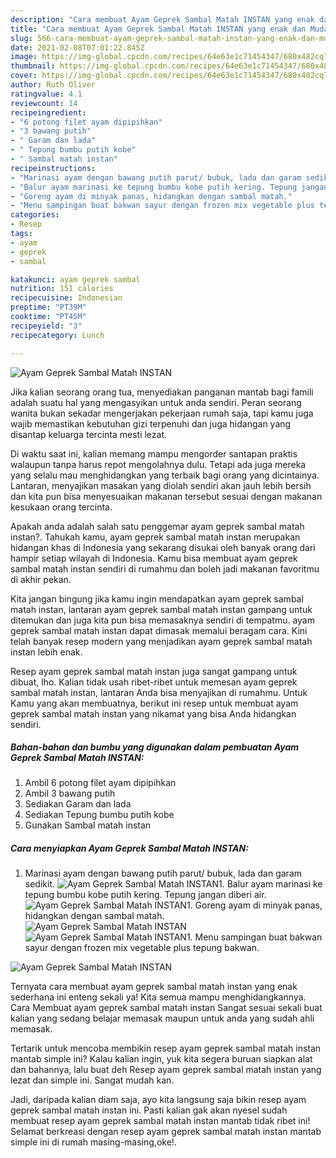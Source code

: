 ```yaml
---
description: "Cara membuat Ayam Geprek Sambal Matah INSTAN yang enak dan Mudah Dibuat"
title: "Cara membuat Ayam Geprek Sambal Matah INSTAN yang enak dan Mudah Dibuat"
slug: 566-cara-membuat-ayam-geprek-sambal-matah-instan-yang-enak-dan-mudah-dibuat
date: 2021-02-08T07:01:22.845Z
image: https://img-global.cpcdn.com/recipes/64e63e1c71454347/680x482cq70/ayam-geprek-sambal-matah-instan-foto-resep-utama.jpg
thumbnail: https://img-global.cpcdn.com/recipes/64e63e1c71454347/680x482cq70/ayam-geprek-sambal-matah-instan-foto-resep-utama.jpg
cover: https://img-global.cpcdn.com/recipes/64e63e1c71454347/680x482cq70/ayam-geprek-sambal-matah-instan-foto-resep-utama.jpg
author: Ruth Oliver
ratingvalue: 4.1
reviewcount: 14
recipeingredient:
- "6 potong filet ayam dipipihkan"
- "3 bawang putih"
- " Garam dan lada"
- " Tepung bumbu putih kobe"
- " Sambal matah instan"
recipeinstructions:
- "Marinasi ayam dengan bawang putih parut/ bubuk, lada dan garam sedikit."
- "Balur ayam marinasi ke tepung bumbu kobe putih kering. Tepung jangan diberi air."
- "Goreng ayam di minyak panas, hidangkan dengan sambal matah."
- "Menu sampingan buat bakwan sayur dengan frozen mix vegetable plus tepung bakwan."
categories:
- Resep
tags:
- ayam
- geprek
- sambal

katakunci: ayam geprek sambal 
nutrition: 151 calories
recipecuisine: Indonesian
preptime: "PT39M"
cooktime: "PT45M"
recipeyield: "3"
recipecategory: Lunch

---
```



![Ayam Geprek Sambal Matah INSTAN](https://img-global.cpcdn.com/recipes/64e63e1c71454347/680x482cq70/ayam-geprek-sambal-matah-instan-foto-resep-utama.jpg)

Jika kalian seorang orang tua, menyediakan panganan mantab bagi famili adalah suatu hal yang mengasyikan untuk anda sendiri. Peran seorang  wanita bukan sekadar mengerjakan pekerjaan rumah saja, tapi kamu juga wajib memastikan kebutuhan gizi terpenuhi dan juga hidangan yang disantap keluarga tercinta mesti lezat.

Di waktu  saat ini, kalian memang mampu mengorder santapan praktis walaupun tanpa harus repot mengolahnya dulu. Tetapi ada juga mereka yang selalu mau menghidangkan yang terbaik bagi orang yang dicintainya. Lantaran, menyajikan masakan yang diolah sendiri akan jauh lebih bersih dan kita pun bisa menyesuaikan makanan tersebut sesuai dengan makanan kesukaan orang tercinta. 



Apakah anda adalah salah satu penggemar ayam geprek sambal matah instan?. Tahukah kamu, ayam geprek sambal matah instan merupakan hidangan khas di Indonesia yang sekarang disukai oleh banyak orang dari hampir setiap wilayah di Indonesia. Kamu bisa membuat ayam geprek sambal matah instan sendiri di rumahmu dan boleh jadi makanan favoritmu di akhir pekan.

Kita jangan bingung jika kamu ingin mendapatkan ayam geprek sambal matah instan, lantaran ayam geprek sambal matah instan gampang untuk ditemukan dan juga kita pun bisa memasaknya sendiri di tempatmu. ayam geprek sambal matah instan dapat dimasak memalui beragam cara. Kini telah banyak resep modern yang menjadikan ayam geprek sambal matah instan lebih enak.

Resep ayam geprek sambal matah instan juga sangat gampang untuk dibuat, lho. Kalian tidak usah ribet-ribet untuk memesan ayam geprek sambal matah instan, lantaran Anda bisa menyajikan di rumahmu. Untuk Kamu yang akan membuatnya, berikut ini resep untuk membuat ayam geprek sambal matah instan yang nikamat yang bisa Anda hidangkan sendiri.

<!--inarticleads1-->

##### Bahan-bahan dan bumbu yang digunakan dalam pembuatan Ayam Geprek Sambal Matah INSTAN:

1. Ambil 6 potong filet ayam dipipihkan
1. Ambil 3 bawang putih
1. Sediakan  Garam dan lada
1. Sediakan  Tepung bumbu putih kobe
1. Gunakan  Sambal matah instan




<!--inarticleads2-->

##### Cara menyiapkan Ayam Geprek Sambal Matah INSTAN:

1. Marinasi ayam dengan bawang putih parut/ bubuk, lada dan garam sedikit.
<img src="https://img-global.cpcdn.com/steps/14b19d3b5af01efe/160x128cq70/ayam-geprek-sambal-matah-instan-langkah-memasak-1-foto.jpg" alt="Ayam Geprek Sambal Matah INSTAN">1. Balur ayam marinasi ke tepung bumbu kobe putih kering. Tepung jangan diberi air.
<img src="https://img-global.cpcdn.com/steps/72e9aaff1cc327ce/160x128cq70/ayam-geprek-sambal-matah-instan-langkah-memasak-2-foto.jpg" alt="Ayam Geprek Sambal Matah INSTAN">1. Goreng ayam di minyak panas, hidangkan dengan sambal matah.
<img src="https://img-global.cpcdn.com/steps/0dd5acd75ad3cb63/160x128cq70/ayam-geprek-sambal-matah-instan-langkah-memasak-3-foto.jpg" alt="Ayam Geprek Sambal Matah INSTAN"><img src="https://img-global.cpcdn.com/steps/20f079d9c0e2cc05/160x128cq70/ayam-geprek-sambal-matah-instan-langkah-memasak-3-foto.jpg" alt="Ayam Geprek Sambal Matah INSTAN">1. Menu sampingan buat bakwan sayur dengan frozen mix vegetable plus tepung bakwan.
<img src="https://img-global.cpcdn.com/steps/70f275627e60f2dc/160x128cq70/ayam-geprek-sambal-matah-instan-langkah-memasak-4-foto.jpg" alt="Ayam Geprek Sambal Matah INSTAN">



Ternyata cara membuat ayam geprek sambal matah instan yang enak sederhana ini enteng sekali ya! Kita semua mampu menghidangkannya. Cara Membuat ayam geprek sambal matah instan Sangat sesuai sekali buat kalian yang sedang belajar memasak maupun untuk anda yang sudah ahli memasak.

Tertarik untuk mencoba membikin resep ayam geprek sambal matah instan mantab simple ini? Kalau kalian ingin, yuk kita segera buruan siapkan alat dan bahannya, lalu buat deh Resep ayam geprek sambal matah instan yang lezat dan simple ini. Sangat mudah kan. 

Jadi, daripada kalian diam saja, ayo kita langsung saja bikin resep ayam geprek sambal matah instan ini. Pasti kalian gak akan nyesel sudah membuat resep ayam geprek sambal matah instan mantab tidak ribet ini! Selamat berkreasi dengan resep ayam geprek sambal matah instan mantab simple ini di rumah masing-masing,oke!.

